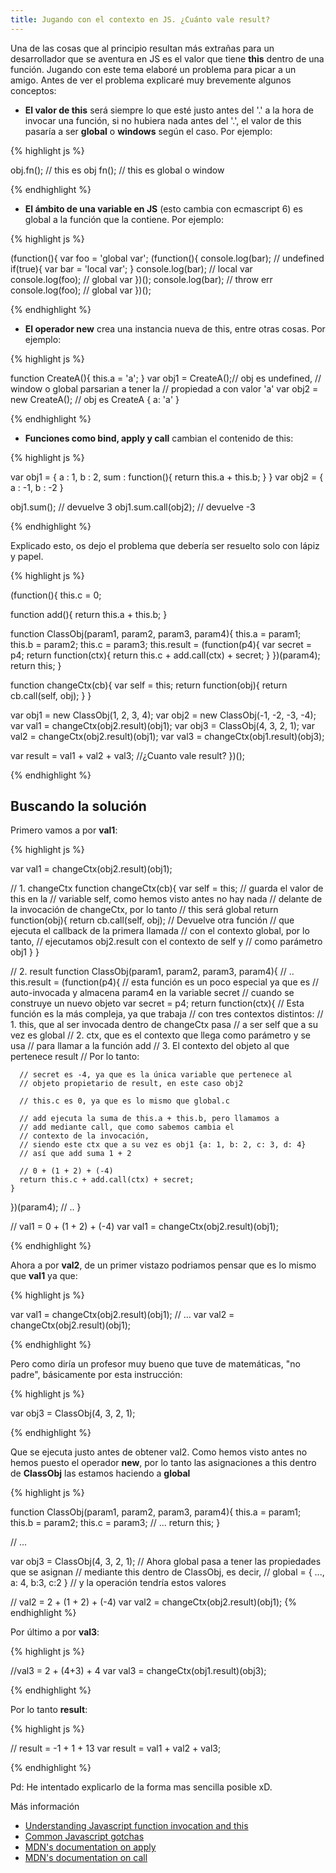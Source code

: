 ```yaml
---
title: Jugando con el contexto en JS. ¿Cuánto vale result?
---
```


Una de las cosas que al principio resultan más extrañas para un desarrollador que se aventura en JS es el valor que tiene **this** dentro de una función. Jugando con este tema elaboré un problema para picar a un amigo. Antes de ver el problema explicaré muy brevemente algunos conceptos: 

* **El valor de this** será siempre lo que esté justo antes del '.' a la hora de invocar una función, si no hubiera nada antes del '.', el valor de this pasaría a ser **global** o **windows** según el caso. Por ejemplo:

{% highlight js %}

obj.fn(); // this  es obj 
fn(); // this es global o window 

{% endhighlight %}

* **El ámbito de una variable en JS** (esto cambia con ecmascript 6) es global a la función que la contiene. Por ejemplo:

{% highlight js %}

(function(){
  var foo = 'global var';
  (function(){
    console.log(bar); // undefined
    if(true){
      var bar = 'local var';
    }
    console.log(bar); // local var
    console.log(foo); // global var
  })();
  console.log(bar); // throw err
  console.log(foo); // global var
})();

{% endhighlight %}

* **El operador new** crea una instancia nueva de this, entre otras cosas. Por ejemplo:

{% highlight js %}

function CreateA(){
  this.a = 'a';
}
var obj1 = CreateA();// obj es undefined, 
// window o global parsarian a tener la 
// propiedad a con valor 'a' 
var obj2 = new CreateA(); // obj es CreateA { a: 'a' }

{% endhighlight %}

* **Funciones como bind, apply y call** cambian el contenido de this:

{% highlight js %}

var obj1 = {
  a : 1,
  b : 2,
  sum : function(){
    return this.a + this.b;
  }
}
var obj2 = {
  a : -1,
  b : -2
}

obj1.sum(); // devuelve 3
obj1.sum.call(obj2); // devuelve -3

{% endhighlight %}

Explicado esto, os dejo el problema que debería ser resuelto solo con lápiz y papel.

{% highlight js %}

(function(){
  this.c = 0;

  function add(){
    return this.a + this.b;
  }

  function ClassObj(param1, param2, param3, param4){
    this.a = param1;
    this.b = param2;
    this.c = param3;
    this.result = (function(p4){
      var secret = p4;
      return function(ctx){
        return this.c + add.call(ctx) + secret;
      }
    })(param4);
    return this;
  }

  function changeCtx(cb){
    var self = this;
    return function(obj){
      return cb.call(self, obj);
    }
  }

  var obj1 = new ClassObj(1, 2, 3, 4);
  var obj2 = new ClassObj(-1, -2, -3, -4);
  var val1 = changeCtx(obj2.result)(obj1);
  var obj3 = ClassObj(4, 3, 2, 1);
  var val2 = changeCtx(obj2.result)(obj1);
  var val3 = changeCtx(obj1.result)(obj3);

  var result = val1 + val2 + val3;
  //¿Cuanto vale result?
})();

{% endhighlight %}


## Buscando la solución

Primero vamos a por **val1**:

{% highlight js %}

var val1 = changeCtx(obj2.result)(obj1);

// 1. changeCtx
function changeCtx(cb){
  var self = this; // guarda el valor de this en la 
  // variable self, como hemos visto antes no hay nada 
  // delante de la invocación de changeCtx, por lo tanto 
  // this será global
  return function(obj){ 
    return cb.call(self, obj); // Devuelve otra función 
    // que ejecuta el callback de la primera llamada 
    // con el contexto global, por lo tanto,
    // ejecutamos obj2.result con el contexto de self y
    // como parámetro obj1
  }
}

// 2. result
function ClassObj(param1, param2, param3, param4){
  // ..
  this.result = (function(p4){
    // esta función es un poco especial ya que es
    // auto-invocada y almacena param4 en la variable secret 
    // cuando se construye un nuevo objeto
    var secret = p4;
    return function(ctx){
      // Esta función es la más compleja, ya que trabaja 
      // con tres contextos distintos:
      // 1. this, que al ser invocada dentro de changeCtx pasa 
      // a ser self que a su vez es global
      // 2. ctx, que es el contexto que llega como parámetro y se usa 
      // para llamar a la función add
      // 3. El contexto del objeto al que pertenece result
      // Por lo tanto:
      
      // secret es -4, ya que es la única variable que pertenece al 
      // objeto propietario de result, en este caso obj2

      // this.c es 0, ya que es lo mismo que global.c

      // add ejecuta la suma de this.a + this.b, pero llamamos a 
      // add mediante call, que como sabemos cambia el 
      // contexto de la invocación, 
      // siendo este ctx que a su vez es obj1 {a: 1, b: 2, c: 3, d: 4}
      // así que add suma 1 + 2
    
      // 0 + (1 + 2) + (-4)
      return this.c + add.call(ctx) + secret;      
    }
  })(param4);
  // ..
}

// val1 = 0 + (1 + 2) + (-4)
var val1 = changeCtx(obj2.result)(obj1);

{% endhighlight %}

Ahora a por **val2**, de un primer vistazo podriamos pensar que es lo mismo que **val1** ya que:

{% highlight js %}

var val1 = changeCtx(obj2.result)(obj1);
// ...
var val2 = changeCtx(obj2.result)(obj1);

{% endhighlight %}

Pero como diría un profesor muy bueno que tuve de matemáticas, "no padre", básicamente por esta instrucción:

{% highlight js %}

var obj3 = ClassObj(4, 3, 2, 1);

{% endhighlight %}

Que se ejecuta justo antes de obtener val2. Como hemos visto antes no hemos puesto el operador **new**, por lo tanto las asignaciones a this dentro de **ClassObj** las estamos haciendo a **global**

{% highlight js %}

function ClassObj(param1, param2, param3, param4){
  this.a = param1;
  this.b = param2;
  this.c = param3;
  // ...
  return this;
}

// ...

var obj3 = ClassObj(4, 3, 2, 1);
// Ahora global pasa a tener las propiedades que se asignan 
// mediante this dentro de ClassObj, es decir, 
// global = { ..., a: 4, b:3, c:2 }
// y la operación tendría estos valores

// val2 = 2 + (1 + 2) + (-4)
var val2 = changeCtx(obj2.result)(obj1);
{% endhighlight %}

Por último a por **val3**:

{% highlight js %}

//val3 = 2 + (4+3) + 4
var val3 = changeCtx(obj1.result)(obj3);

{% endhighlight %}

Por lo tanto **result**:

{% highlight js %}

// result = -1 + 1 + 13
var result = val1 + val2 + val3;

{% endhighlight %}

Pd: He intentado explicarlo de la forma mas sencilla posible xD.

Más información

* [Understanding Javascript function invocation and this](http://yehudakatz.com/2011/08/11/understanding-javascript-function-invocation-and-this/ "Understanding Javascript function invocation and this")
* [Common Javascript gotchas](http://www.jblotus.com/2013/01/13/common-javascript-gotchas/ "Common Javascript gotchas")
* [MDN's documentation on apply](https://developer.mozilla.org/en-US/docs/Web/JavaScript/Reference/Global_Objects/Function/apply "MDN's documentation on apply")
* [MDN's documentation on call](https://developer.mozilla.org/en-US/docs/Web/JavaScript/Reference/Global_Objects/Function/call "MDN's documentation on call")
